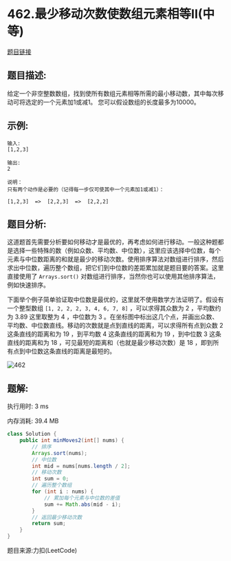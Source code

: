 # 462.最少移动次数使数组元素相等II(中等)

[题目链接](https://leetcode-cn.com/problems/minimum-moves-to-equal-array-elements-ii/)

## 题目描述:

给定一个非空整数数组，找到使所有数组元素相等所需的最小移动数，其中每次移动可将选定的一个元素加1或减1。 您可以假设数组的长度最多为10000。

## 示例:

```
输入:
[1,2,3]

输出:
2

说明：
只有两个动作是必要的（记得每一步仅可使其中一个元素加1或减1）： 

[1,2,3]  =>  [2,2,3]  =>  [2,2,2]
```

## 题目分析:

这道题首先需要分析要如何移动才是最优的，再考虑如何进行移动。一般这种题都是选择一些特殊的数（例如众数、平均数、中位数），这里应该选择中位数，每个元素与中位数距离的和就是最少的移动次数。使用排序算法对数组进行排序，然后求出中位数，遍历整个数组，把它们到中位数的差距累加就是题目要的答案。这里直接使用了 `Arrays.sort()` 对数组进行排序，当然你也可以使用其他排序算法，例如快速排序。

下面举个例子简单验证取中位数是最优的，这里就不使用数学方法证明了。假设有一个整型数组 `[1, 2, 2, 2, 3, 4, 6, 7, 8]` ，可以求得其众数为 2 ，平均数约为 3.89 这里取整为 4 ，中位数为 3 。在坐标图中标出这几个点，并画出众数、平均数、中位数直线。移动的次数就是点到直线的距离，可以求得所有点到众数 2 这条直线的距离和为 19 ，到平均数 4 这条直线的距离和为 19 ，到中位数 3 这条直线的距离和为 18 ，可见最短的距离和（也就是最少移动次数）是 18 ，即到所有点到中位数这条直线的距离是最短的。 

![462](https://user-images.githubusercontent.com/57750019/134207537-cf4da27b-be05-4fe8-a1ce-d9be6dd51240.png)

## 题解:

执行用时: 3 ms

内存消耗: 39.4 MB

```java
class Solution {
    public int minMoves2(int[] nums) {
        // 排序
        Arrays.sort(nums);
        // 中位数
        int mid = nums[nums.length / 2];
        // 移动次数
        int sum = 0;
        // 遍历整个数组
        for (int i : nums) {
            // 累加每个元素与中位数的差值
            sum += Math.abs(mid - i);
        }
        // 返回最少移动次数
        return sum;
    }
}
```

题目来源:力扣(LeetCode)
